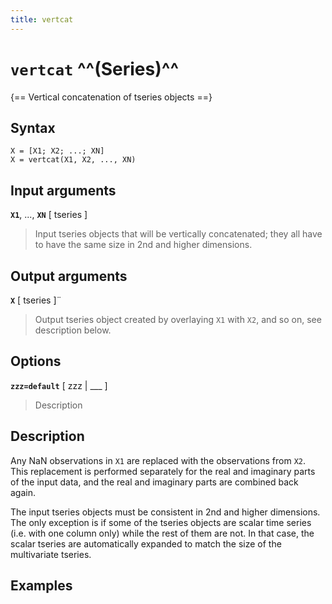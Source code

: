 ```yaml
---
title: vertcat
---
```


# `vertcat` ^^(Series)^^

{== Vertical concatenation of tseries objects ==}


## Syntax 

    X = [X1; X2; ...; XN]
    X = vertcat(X1, X2, ..., XN)


## Input arguments 

__`X1`__, ..., __`XN`__ [ tseries ]
> 
> Input tseries objects that will be
> vertically concatenated; they all have to have the same size in 2nd and
> higher dimensions.
> 

## Output arguments 

__`X`__ [ tseries ]¨
> 
> Output tseries object created by overlaying `X1` with
> `X2`, and so on, see description below.
> 

## Options 

__`zzz=default`__ [ zzz | ___ ]
> 
> Description
> 


## Description 

Any NaN observations in `X1` are replaced with the observations from
`X2`. This replacement is performed separately for the real and imaginary
parts of the input data, and the real and imaginary parts are combined
back again.

The input tseries objects must be consistent in 2nd and higher
dimensions. The only exception is if some of the tseries objects are
scalar time series (i.e. with one column only) while the rest of them are
not. In that case, the scalar tseries are automatically expanded to match
the size of the multivariate tseries.

## Examples

```matlab
```
